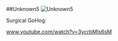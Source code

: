 ##Unknown5
![Unknown5](http://www.gadihh.com/uploads/4/6/9/1/46913929/1438940731.png)

Surgical GoHog:

www.youtube.com/watch?v=3ycrbMls6sM
